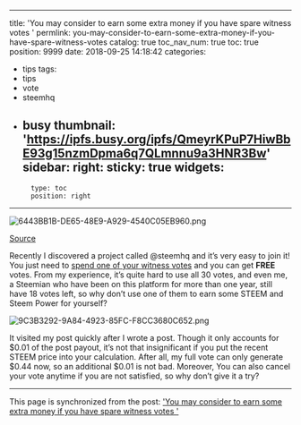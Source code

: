 
---
title: 'You may consider to earn some extra money if you have spare witness votes '
permlink: you-may-consider-to-earn-some-extra-money-if-you-have-spare-witness-votes
catalog: true
toc_nav_num: true
toc: true
position: 9999
date: 2018-09-25 14:18:42
categories:
- tips
tags:
- tips
- vote
- steemhq
- busy
thumbnail: 'https://ipfs.busy.org/ipfs/QmeyrKPuP7HiwBbE93g15nzmDpma6q7QLmnnu9a3HNR3Bw'
sidebar:
    right:
        sticky: true
widgets:
    -
        type: toc
        position: right
---


![6443BB1B-DE65-48E9-A929-4540C05EB960.png](https://ipfs.busy.org/ipfs/QmeyrKPuP7HiwBbE93g15nzmDpma6q7QLmnnu9a3HNR3Bw)

[Source](https://steemit.com/steemit/@steemhq/community-witness-update-it-s-time-to-jump-on-board-the-next-round-starts-soon-on-mai-1st)

Recently I discovered a project called @steemhq and it’s very easy to join it! You just need to [spend one of your witness votes](https://steemconnect.com/sign/account-witness-vote?witness=steemhq.witness&approve=1) and you can get **FREE** votes. From my experience, it’s quite hard to use all 30 votes, and even me, a Steemian who have been on this platform for more than one year, still have 18 votes left, so why don’t use one of them to earn some STEEM and Steem Power for yourself?

![9C3B3292-9A84-4923-85FC-F8CC3680C652.png](https://ipfs.busy.org/ipfs/Qmf3k8cPoqMehEtqA8mo3HXmovNRB112Wduw8raTiDgeg2)


It visited my post quickly after I wrote a post. Though it only accounts for $0.01 of the post payout, it’s not that insignificant if you put the recent STEEM price into your calculation. After all, my full vote can only generate $0.44 now, so an additional $0.01 is not bad. Moreover, You can also cancel your vote anytime if you are not satisfied, so why don’t give it a try?


- - -

This page is synchronized from the post: ['You may consider to earn some extra money if you have spare witness votes '](https://steemit.com/@htliao/you-may-consider-to-earn-some-extra-money-if-you-have-spare-witness-votes)
